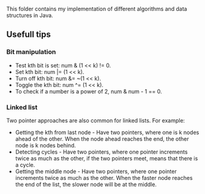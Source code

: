 This folder contains my implementation of different algorithms and data structures in Java.

## Usefull tips 

### Bit manipulation

- Test kth bit is set: num & (1 << k) != 0.
- Set kth bit: num |= (1 << k).
- Turn off kth bit: num &= ~(1 << k).
- Toggle the kth bit: num ^= (1 << k).
- To check if a number is a power of 2, num & num - 1 == 0.

### Linked list

Two pointer approaches are also common for linked lists. For example:

- Getting the kth from last node - Have two pointers, where one is k nodes ahead of the other. When the node ahead reaches the end, the other node is k nodes behind.
- Detecting cycles - Have two pointers, where one pointer increments twice as much as the other, if the two pointers meet, means that there is a cycle.
- Getting the middle node - Have two pointers, where one pointer increments twice as much as the other. When the faster node reaches the end of the list, the slower node will be at the middle.
